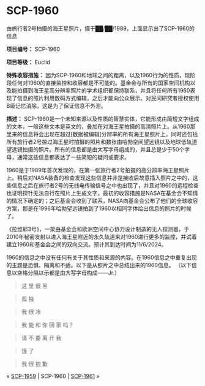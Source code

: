 # SCP-1960
                        




由旅行者2号拍摄的海王星照片，摄于██/██/1989，上面显示出了SCP-1960的信息



**项目编号：** SCP-1960

**项目等级：** Euclid

**特殊收容措施：** 因为SCP-1960和地球之间的距离，以及1960行为的性质，现阶段任何对1960的直接监控和收容都是不可能的。基金会与所有的国家空间机构以及能拍摄到海王星高分辨率照片的学术组织都保持联系，并且将任何所有1960表现了信息的照片利用数码方式编辑，之后才能向公众展示。对民间研究者授权使用B级记忆消除，这是为了保证信息不外泄。

**描述：** SCP-1960是一个未知来源以及性质的智慧实体，它能形成由简短文字组成的文本，一般这些文本是英文的，叠加在对海王星拍摄的高清照片上。从1960那里来的信息将会出现在超过[数据被编辑]分辨率的所有海王星照片上，同时还包括所有旅行者2号掠过海王星时拍摄的照片和数张由哈勃空间望远镜以及地球低轨道望远镜拍摄的照片。所有的信息都是由大写字母组成的，并且总是少于50个字母，通常这些信息都表达了一些简短的疑问或要求。

1960是于1989年首次发现的，在第一张旅行者2号拍摄的高分辨率海王星照片上。稍后对NASA装备的检查发现这些信息并非是接收后故意插入照片之中的，这些信息之后在旅行者2号的无线电传输信号之中也出现了，并且对1960的远程检查也证明探针无法自行在照片上生成文字。最初的收容措施是NASA在基金会不知情的情况下确定的；之后基金会收到了联系，NASA向基金会公布了他们的全球收容方案，那是在1996年哈勃望远镜拍到了1960以相同字体给出信息的照片的时候了。

《拉维耶3号》，一架由基金会和欧洲空间中心协力设计制造的无人探测器，于2010年秘密发射以进入海王星附近的永久轨道来对1960进行更多的监控，并试着建立1960和基金会之间的双向交流。预计其到达时间为11/6/2024。

1960的信息之中没有任何有关于其性质和来源的内容。在1960信息之中重复出现的主题是恐惧、隔离和不适。以下是从照片之中总结出来的1960信息。
（以下信息以空格分隔以示都是由大写字母构成——Jr.）


> 这 里 很 黑
> 


> 孤 独
> 


> 我 很 冷
> 


> 我 能 和 你 回 家 吗？
> 


> 请 不 要 离 开 我
> 


> 饿 了
> 


> 我 很 抱 歉
> 



« [SCP-1959](/scp-1959) | SCP-1960 | <a shape='rect' class='newpage' href='/scp-1961'>SCP-1961</a> »





                    